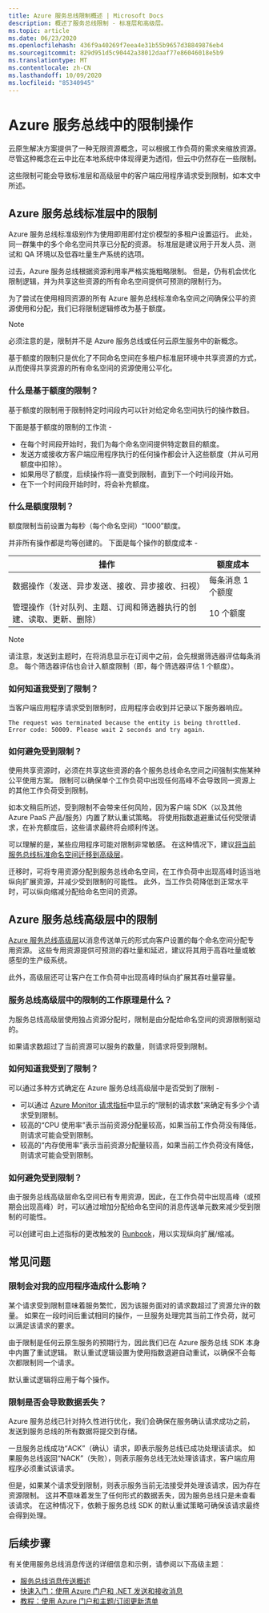 ```yaml
---
title: Azure 服务总线限制概述 | Microsoft Docs
description: 概述了服务总线限制 - 标准层和高级层。
ms.topic: article
ms.date: 06/23/2020
ms.openlocfilehash: 436f9a40269f7eea4e31b55b9657d38849876eb4
ms.sourcegitcommit: 829d951d5c90442a38012daaf77e86046018e5b9
ms.translationtype: MT
ms.contentlocale: zh-CN
ms.lasthandoff: 10/09/2020
ms.locfileid: "85340945"
---
```

# <a name="throttling-operations-on-azure-service-bus"></a>Azure 服务总线中的限制操作

云原生解决方案提供了一种无限资源概念，可以根据工作负荷的需求来缩放资源。 尽管这种概念在云中比在本地系统中体现得更为透彻，但云中仍然存在一些限制。

这些限制可能会导致标准层和高级层中的客户端应用程序请求受到限制，如本文中所述。 

## <a name="throttling-in-azure-service-bus-standard-tier"></a>Azure 服务总线标准层中的限制

Azure 服务总线标准级别作为使用即用即付定价模型的多租户设置运行。 此处，同一群集中的多个命名空间共享已分配的资源。 标准层是建议用于开发人员、测试和 QA 环境以及低吞吐量生产系统的选项。

过去，Azure 服务总线根据资源利用率严格实施粗略限制。 但是，仍有机会优化限制逻辑，并为共享这些资源的所有命名空间提供可预测的限制行为。

为了尝试在使用相同资源的所有 Azure 服务总线标准命名空间之间确保公平的资源使用和分配，我们已将限制逻辑修改为基于额度。

> [!NOTE]
> 必须注意的是，限制并不是 Azure 服务总线或任何云原生服务中的新概念。
>
> 基于额度的限制只是优化了不同命名空间在多租户标准层环境中共享资源的方式，从而使得共享资源的所有命名空间的资源使用公平化。

### <a name="what-is-credit-based-throttling"></a>什么是基于额度的限制？

基于额度的限制用于限制特定时间段内可以针对给定命名空间执行的操作数目。 

下面是基于额度的限制的工作流 - 

  * 在每个时间段开始时，我们为每个命名空间提供特定数目的额度。
  * 发送方或接收方客户端应用程序执行的任何操作都会计入这些额度（并从可用额度中扣除）。
  * 如果用尽了额度，后续操作将一直受到限制，直到下一个时间段开始。
  * 在下一个时间段开始时时，将会补充额度。

### <a name="what-are-the-credit-limits"></a>什么是额度限制？

额度限制当前设置为每秒（每个命名空间）“1000”额度。

并非所有操作都是均等创建的。 下面是每个操作的额度成本 - 

| 操作 | 额度成本|
|-----------|-----------|
| 数据操作（发送、异步发送、接收、异步接收、扫视） |每条消息 1 个额度 |
| 管理操作（针对队列、主题、订阅和筛选器执行的创建、读取、更新、删除） | 10 个额度 |

> [!NOTE]
> 请注意，发送到主题时，在将消息显示在订阅中之前，会先根据筛选器评估每条消息。
> 每个筛选器评估也会计入额度限制（即，每个筛选器评估 1 个额度）。
>

### <a name="how-will-i-know-that-im-being-throttled"></a>如何知道我受到了限制？

当客户端应用程序请求受到限制时，应用程序会收到并记录以下服务器响应。

```
The request was terminated because the entity is being throttled. Error code: 50009. Please wait 2 seconds and try again.
```

### <a name="how-can-i-avoid-being-throttled"></a>如何避免受到限制？

使用共享资源时，必须在共享这些资源的各个服务总线命名空间之间强制实施某种公平使用方案。 限制可以确保单个工作负荷中出现任何高峰不会导致同一资源上的其他工作负荷受到限制。

如本文稍后所述，受到限制不会带来任何风险，因为客户端 SDK（以及其他 Azure PaaS 产品/服务）内置了默认重试策略。 将使用指数退避重试任何受限请求，在补充额度后，这些请求最终将会顺利传送。

可以理解的是，某些应用程序可能对限制非常敏感。 在这种情况下，建议[将当前服务总线标准命名空间迁移到高级层](service-bus-migrate-standard-premium.md)。 

迁移时，可将专用资源分配到服务总线命名空间，在工作负荷中出现高峰时适当地纵向扩展资源，并减少受到限制的可能性。 此外，当工作负荷降低到正常水平时，可以纵向缩减分配给命名空间的资源。

## <a name="throttling-in-azure-service-bus-premium-tier"></a>Azure 服务总线高级层中的限制

[Azure 服务总线高级层](service-bus-premium-messaging.md)以消息传送单元的形式向客户设置的每个命名空间分配专用资源。 这些专用资源提供可预测的吞吐量和延迟，建议将其用于高吞吐量或敏感型的生产级系统。

此外，高级层还可让客户在工作负荷中出现高峰时纵向扩展其吞吐量容量。

### <a name="how-does-throttling-work-in-service-bus-premium"></a>服务总线高级层中的限制的工作原理是什么？

为服务总线高级层使用独占资源分配时，限制是由分配给命名空间的资源限制驱动的。

如果请求数超过了当前资源可以服务的数量，则请求将受到限制。

### <a name="how-will-i-know-that-im-being-throttled"></a>如何知道我受到了限制？

可以通过多种方式确定在 Azure 服务总线高级层中是否受到了限制 - 
  * 可以通过 [Azure Monitor 请求指标](service-bus-metrics-azure-monitor.md#request-metrics)中显示的“限制的请求数”来确定有多少个请求受到限制。
  * 较高的“CPU 使用率”表示当前资源分配量较高，如果当前工作负荷没有降低，则请求可能会受到限制。
  * 较高的“内存使用率”表示当前资源分配量较高，如果当前工作负荷没有降低，则请求可能会受到限制。

### <a name="how-can-i-avoid-being-throttled"></a>如何避免受到限制？

由于服务总线高级层命名空间已有专用资源，因此，在工作负荷中出现高峰（或预期会出现高峰）时，可以通过增加分配给命名空间的消息传送单元数来减少受到限制的可能性。

可以创建可由上述指标的更改触发的 [Runbook](../automation/automation-create-alert-triggered-runbook.md)，用以实现纵向扩展/缩减。

## <a name="faqs"></a>常见问题

### <a name="how-does-throttling-affect-my-application"></a>限制会对我的应用程序造成什么影响？

某个请求受到限制意味着服务繁忙，因为该服务面对的请求数超过了资源允许的数量。 如果在一段时间后重试相同的操作，一旦服务处理完其当前工作负荷，就可以满足该请求的要求。

由于限制是任何云原生服务的预期行为，因此我们已在 Azure 服务总线 SDK 本身中内置了重试逻辑。 默认重试逻辑设置为使用指数退避自动重试，以确保不会每次都限制同一个请求。

默认重试逻辑将应用于每个操作。

### <a name="does-throttling-result-in-data-loss"></a>限制是否会导致数据丢失？

Azure 服务总线已针对持久性进行优化，我们会确保在服务确认请求成功之前，发送到服务总线的所有数据将提交到存储。

一旦服务总线成功“ACK”（确认）请求，即表示服务总线已成功处理该请求。 如果服务总线返回“NACK”（失败），则表示服务总线无法处理该请求，客户端应用程序必须重试该请求。

但是，如果某个请求受到限制，则表示服务当前无法接受并处理该请求，因为存在资源限制。 这并**不**意味着发生了任何形式的数据丢失，因为服务总线只是未查看该请求。 在这种情况下，依赖于服务总线 SDK 的默认重试策略可确保该请求最终会得到处理。

## <a name="next-steps"></a>后续步骤

有关使用服务总线消息传送的详细信息和示例，请参阅以下高级主题：

* [服务总线消息传送概述](service-bus-messaging-overview.md)
* [快速入门：使用 Azure 门户和 .NET 发送和接收消息](service-bus-quickstart-portal.md)
* [教程：使用 Azure 门户和主题/订阅更新清单](service-bus-tutorial-topics-subscriptions-portal.md)


